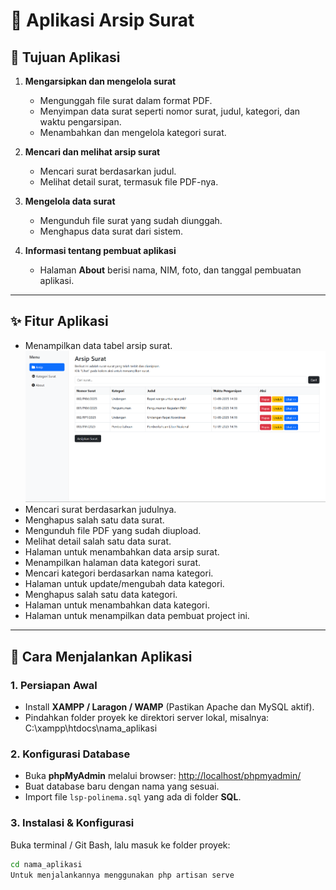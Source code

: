 # 📂 Aplikasi Arsip Surat

## 🎯 Tujuan Aplikasi
1. **Mengarsipkan dan mengelola surat**
   - Mengunggah file surat dalam format PDF.  
   - Menyimpan data surat seperti nomor surat, judul, kategori, dan waktu pengarsipan.  
   - Menambahkan dan mengelola kategori surat.  

2. **Mencari dan melihat arsip surat**
   - Mencari surat berdasarkan judul.  
   - Melihat detail surat, termasuk file PDF-nya.  

3. **Mengelola data surat**
   - Mengunduh file surat yang sudah diunggah.  
   - Menghapus data surat dari sistem.  

4. **Informasi tentang pembuat aplikasi**
   - Halaman **About** berisi nama, NIM, foto, dan tanggal pembuatan aplikasi.  

---

## ✨ Fitur Aplikasi
- Menampilkan data tabel arsip surat.  
![SS 1](ss/1.png)
- Mencari surat berdasarkan judulnya.  
- Menghapus salah satu data surat.  
- Mengunduh file PDF yang sudah diupload.  
- Melihat detail salah satu data surat.  
- Halaman untuk menambahkan data arsip surat.  
- Menampilkan halaman data kategori surat.  
- Mencari kategori berdasarkan nama kategori.  
- Halaman untuk update/mengubah data kategori.  
- Menghapus salah satu data kategori.  
- Halaman untuk menambahkan data kategori.  
- Halaman untuk menampilkan data pembuat project ini.  

---

## 🚀 Cara Menjalankan Aplikasi

### 1. Persiapan Awal
- Install **XAMPP / Laragon / WAMP** (Pastikan Apache dan MySQL aktif).  
- Pindahkan folder proyek ke direktori server lokal, misalnya:  
C:\xampp\htdocs\nama_aplikasi

### 2. Konfigurasi Database
- Buka **phpMyAdmin** melalui browser: [http://localhost/phpmyadmin/](http://localhost/phpmyadmin/)  
- Buat database baru dengan nama yang sesuai.  
- Import file `lsp-polinema.sql` yang ada di folder **SQL**.  

### 3. Instalasi & Konfigurasi
Buka terminal / Git Bash, lalu masuk ke folder proyek:
```bash
cd nama_aplikasi
Untuk menjalankannya menggunakan php artisan serve
